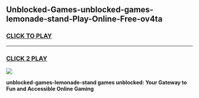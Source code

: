 
## Unblocked-Games-unblocked-games-lemonade-stand-Play-Online-Free-ov4ta
<h3>
<a href="https://premium76.site?title=unblocked-games-lemonade-stand&ref=26A">CLICK TO PLAY</a></h3>
<hr>

<h3>
<a href="https://premium76.site?title=unblocked-games-lemonade-stand&ref=26A">CLICK 2 PLAY</a>
  
</h3>

<a href="https://premium76.site?title=unblocked-games-lemonade-stand&ref=26A"><img src="https://clearcache.store/games.png"></a>


**unblocked-games-lemonade-stand games unblocked: Your Gateway to Fun and Accessible Online Gaming**
